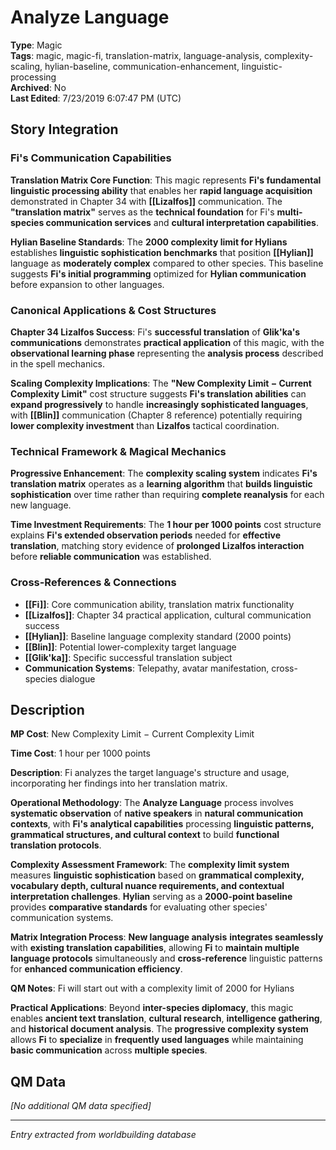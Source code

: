 # Analyze Language

**Type**: Magic  
**Tags**: magic, magic-fi, translation-matrix, language-analysis, complexity-scaling, hylian-baseline, communication-enhancement, linguistic-processing  
**Archived**: No  
**Last Edited**: 7/23/2019 6:07:47 PM (UTC)

## Story Integration

### Fi's Communication Capabilities
**Translation Matrix Core Function**: This magic represents **Fi's fundamental linguistic processing ability** that enables her **rapid language acquisition** demonstrated in Chapter 34 with **[[Lizalfos]]** communication. The **"translation matrix"** serves as the **technical foundation** for Fi's **multi-species communication services** and **cultural interpretation capabilities**.

**Hylian Baseline Standards**: The **2000 complexity limit for Hylians** establishes **linguistic sophistication benchmarks** that position **[[Hylian]]** language as **moderately complex** compared to other species. This baseline suggests **Fi's initial programming** optimized for **Hylian communication** before expansion to other languages.

### Canonical Applications & Cost Structures
**Chapter 34 Lizalfos Success**: Fi's **successful translation** of **Glik'ka's communications** demonstrates **practical application** of this magic, with the **observational learning phase** representing the **analysis process** described in the spell mechanics.

**Scaling Complexity Implications**: The **"New Complexity Limit − Current Complexity Limit"** cost structure suggests **Fi's translation abilities** can **expand progressively** to handle **increasingly sophisticated languages**, with **[[Blin]]** communication (Chapter 8 reference) potentially requiring **lower complexity investment** than **Lizalfos** tactical coordination.

### Technical Framework & Magical Mechanics
**Progressive Enhancement**: The **complexity scaling system** indicates **Fi's translation matrix** operates as a **learning algorithm** that **builds linguistic sophistication** over time rather than requiring **complete reanalysis** for each new language.

**Time Investment Requirements**: The **1 hour per 1000 points** cost structure explains **Fi's extended observation periods** needed for **effective translation**, matching story evidence of **prolonged Lizalfos interaction** before **reliable communication** was established.

### Cross-References & Connections
- **[[Fi]]**: Core communication ability, translation matrix functionality
- **[[Lizalfos]]**: Chapter 34 practical application, cultural communication success
- **[[Hylian]]**: Baseline language complexity standard (2000 points)
- **[[Blin]]**: Potential lower-complexity target language
- **[[Glik'ka]]**: Specific successful translation subject
- **Communication Systems**: Telepathy, avatar manifestation, cross-species dialogue

## Description
**MP Cost**:
New Complexity Limit − Current Complexity Limit

**Time Cost**:
1 hour per 1000 points

**Description**:
Fi analyzes the target language's structure and usage, incorporating her findings into her translation matrix.

**Operational Methodology**: The **Analyze Language** process involves **systematic observation** of **native speakers** in **natural communication contexts**, with **Fi's analytical capabilities** processing **linguistic patterns, grammatical structures, and cultural context** to build **functional translation protocols**.

**Complexity Assessment Framework**: The **complexity limit system** measures **linguistic sophistication** based on **grammatical complexity, vocabulary depth, cultural nuance requirements, and contextual interpretation challenges**. **Hylian** serving as a **2000-point baseline** provides **comparative standards** for evaluating other species' communication systems.

**Matrix Integration Process**: **New language analysis** **integrates seamlessly** with **existing translation capabilities**, allowing **Fi** to **maintain multiple language protocols** simultaneously and **cross-reference** linguistic patterns for **enhanced communication efficiency**.

**QM Notes**:
Fi will start out with a complexity limit of 2000 for Hylians

**Practical Applications**: Beyond **inter-species diplomacy**, this magic enables **ancient text translation**, **cultural research**, **intelligence gathering**, and **historical document analysis**. The **progressive complexity system** allows **Fi** to **specialize** in **frequently used languages** while maintaining **basic communication** across **multiple species**.

## QM Data
*[No additional QM data specified]*

---
*Entry extracted from worldbuilding database*
